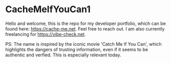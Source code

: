 # CacheMeIfYouCan1

Hello and welcome, this is the repo for my developer portfolio, which can be found here: https://cache-me.net. Feel free to reach out. I am also currently freelancing for https://vibe-check.net.


PS: The name is inspired by the iconic movie 'Catch Me If You Can', which highlights the dangers of trusting information, even if it seems to be authentic and verfied. This is especially relevant today.
